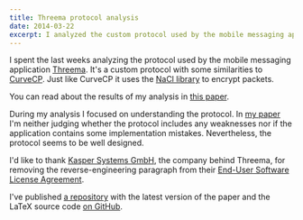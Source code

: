 ```yaml
---
title: Threema protocol analysis
date: 2014-03-22
excerpt: I analyzed the custom protocol used by the mobile messaging application Threema and wrote a paper to summarize my results.
---
```


I spent the last weeks analyzing the protocol used by the mobile messaging application [Threema](https://threema.ch/en/).
It's a custom protocol with some similarities to [CurveCP](http://curvecp.org/). Just like CurveCP it uses the [NaCl library](http://nacl.cr.yp.to/) to encrypt packets.

<div class="well well-sm text-center">
     You can read about the results of my analysis in <a href="http://blog.jan-ahrens.eu/files/threema-protocol-analysis.pdf">this paper</a>.
</div>

During my analysis I focused on understanding the protocol. In [my paper](http://blog.jan-ahrens.eu/files/threema-protocol-analysis.pdf) I'm neither judging whether the protocol includes any weaknesses nor if the application contains some implementation mistakes. Nevertheless, the protocol seems to be well designed.

I'd like to thank [Kasper Systems GmbH](http://www.kaspersystems.ch/), the company behind Threema,
for removing the reverse-engineering paragraph from their [End-User Software License Agreement](https://shop.threema.ch/eula).

I've published [a repository](https://github.com/JanAhrens/threema-protocol-analysis) with the latest version of the paper and the LaTeX source code [on GitHub](https://github.com/JanAhrens).
